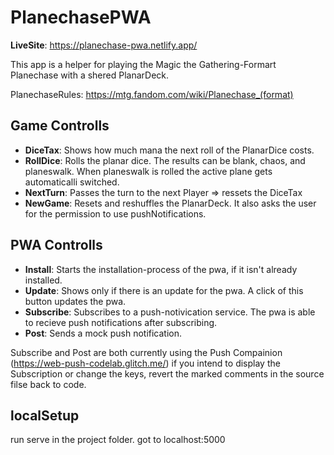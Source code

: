 # PlanechasePWA

__LiveSite__: https://planechase-pwa.netlify.app/

This app is a helper for playing the Magic the Gathering-Formart Planechase with a shered PlanarDeck.

PlanechaseRules: https://mtg.fandom.com/wiki/Planechase_(format)

## Game Controlls

* __DiceTax__: Shows how much mana the next roll of the PlanarDice costs.
* __RollDice__: Rolls the planar dice. The results can be blank, chaos, and planeswalk. When planeswalk is rolled the active plane gets automaticalli switched.
* __NextTurn__: Passes the turn to the next Player => ressets the DiceTax
* __NewGame__: Resets and reshuffles the PlanarDeck. It also asks the user for the permission to use pushNotifications. 
           
## PWA Controlls
* __Install__: Starts the installation-process of the pwa, if it isn't already installed.
* __Update__: Shows only if there is an update for the pwa. A click of this button updates the pwa.
* __Subscribe__: Subscribes to a push-notivication service. The pwa is able to recieve push notifications after subscribing. 
* __Post__: Sends a mock push notification.

Subscribe and Post are both currently using the Push Compainion (https://web-push-codelab.glitch.me/)
if you intend to display the Subscription or change the keys, revert the marked comments in the source filse back to code.

## localSetup
run serve in the project folder.
got to localhost:5000
